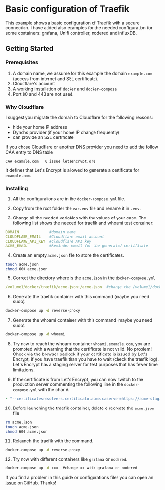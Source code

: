 # Basic configuration of Traefik

This example shows a basic configuration of Traefik with a secure connection. I have added also examples for the needed configuration for some containers: grafana, Unifi controller, nodered and influxDB.


## Getting Started

### Prerequisites

1. A domain name, we assume for this example the domain `example.com` (access from internet and SSL certificate).
2. Cloudflare's account
3. A working installation of `docker` and `docker-compose`
4. Port 80 and 443 are not used.


### Why Cloudflare

I suggest you migrate the domain to Cloudflare for the following reasons:
- hide your home IP address
- Dyndns provider (if your home IP change frequently)
- can provide an SSL certificate

If you chose Cloudflare or another DNS provider you need to add the follow CAA entry to DNS table

```
CAA example.com   0 issue letsencrypt.org
```
It defines that Let's Encrypt is allowed to generate a certificate for `example.com`.


### Installing

1. All the configurations are in the `docker-compose.yml` file.

2. Copy from the root folder the `var.env` file and rename it in `.env`.

3. Change all the needed variables with the values of your case. The following list shows the needed for traefik and whoami test container:

```yml
DOMAIN              #domain name
CLOUDFLARE_EMAIL    #Cloudflare email account
CLOUDFLARE_API_KEY  #Cloudflare API key
ACME_EMAIL          #Reminder email for the generated certificate
```

4. Create an empty `acme.json` file to store the certificates.

```bash
touch acme.json
chmod 600 acme.json
```

5. Correct the directory where is the `acme.json` in the `docker-compose.yml`

```yml
/volume1/docker/traefik/acme.json:/acme.json  #change the /volume1/docker/traefik/ with your path
```

6. Generate the traefik container with this command (maybe you need sudo).

```bash
docker-compose up -d reverse-proxy
```

7. Generate the whoami container with this command (maybe you need sudo).

```bash
docker-compose up -d whoami
```

8. Try now to reach the whoami container `whoami.example.com`, you are prompted with a warning that the certificate is not valid. No problem! Check via the browser padlock if your certificate is issued by Let's Encrypt, if you have traefik than you have to wait (check the traefik log). Let's Encrypt has a staging server for test purposes that has fewer time limitations.

9. If the certificate is from Let's Encrypt, you can now switch to the production server commenting the following line in the `docker-compose.yml` with the char `#`.

```yml
- "--certificatesresolvers.certificato.acme.caserver=https://acme-staging-v02.api.letsencrypt.org/directory"
```

10. Before launching the traefik container, delete e recreate the `acme.json` file

```bash
rm acme.json
touch acme.json
chmod 600 acme.json
```

11. Relaunch the traefik with the command.

```bash
docker-compose up -d reverse-proxy
```

12. Try now with different containers like `grafana` or `nodered`.

```bash
docker-compose up -d xxx  #change xx with grafana or nodered
```

If you find a problem in this guide or configurations files you can open an [issue](https://github.com/frigi83/traefik-examples/issues) on GitHub. Thanks!
